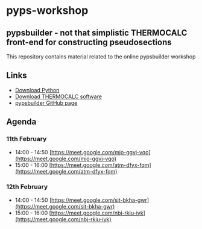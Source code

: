 # pyps-workshop

**pypsbuilder** - not that simplistic THERMOCALC front-end for constructing pseudosections
---
This repository contains material related to the online pypsbuilder workshop

## Links

- [Download Python](https://www.python.org/downloads/)
- [Download THERMOCALC software](https://hpxeosandthermocalc.org/downloads/download-thermocalc-software/)
- [pypsbuilder GitHub page](https://github.com/ondrolexa/pypsbuilder)

## Agenda

### 11th February
 - 14:00 - 14:50 [https://meet.google.com/mjo-ggvj-vqo](https://meet.google.com/mjo-ggvj-vqo)
 - 15:00 - 16:00 [https://meet.google.com/atm-dfyx-fqm](https://meet.google.com/atm-dfyx-fqm)

### 12th February
 - 14:00 - 14:50 [https://meet.google.com/sit-bkha-gwr](https://meet.google.com/sit-bkha-gwr)
 - 15:00 - 16:00 [https://meet.google.com/nbj-rkiu-iyk](https://meet.google.com/nbj-rkiu-iyk)

